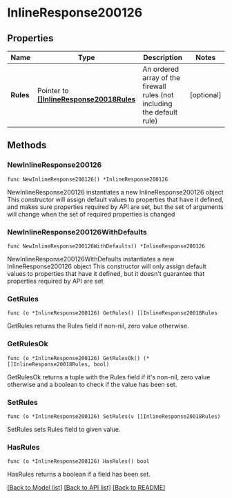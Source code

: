 # InlineResponse200126

## Properties

Name | Type | Description | Notes
------------ | ------------- | ------------- | -------------
**Rules** | Pointer to [**[]InlineResponse20018Rules**](InlineResponse20018Rules.md) | An ordered array of the firewall rules (not including the default rule) | [optional] 

## Methods

### NewInlineResponse200126

`func NewInlineResponse200126() *InlineResponse200126`

NewInlineResponse200126 instantiates a new InlineResponse200126 object
This constructor will assign default values to properties that have it defined,
and makes sure properties required by API are set, but the set of arguments
will change when the set of required properties is changed

### NewInlineResponse200126WithDefaults

`func NewInlineResponse200126WithDefaults() *InlineResponse200126`

NewInlineResponse200126WithDefaults instantiates a new InlineResponse200126 object
This constructor will only assign default values to properties that have it defined,
but it doesn't guarantee that properties required by API are set

### GetRules

`func (o *InlineResponse200126) GetRules() []InlineResponse20018Rules`

GetRules returns the Rules field if non-nil, zero value otherwise.

### GetRulesOk

`func (o *InlineResponse200126) GetRulesOk() (*[]InlineResponse20018Rules, bool)`

GetRulesOk returns a tuple with the Rules field if it's non-nil, zero value otherwise
and a boolean to check if the value has been set.

### SetRules

`func (o *InlineResponse200126) SetRules(v []InlineResponse20018Rules)`

SetRules sets Rules field to given value.

### HasRules

`func (o *InlineResponse200126) HasRules() bool`

HasRules returns a boolean if a field has been set.


[[Back to Model list]](../README.md#documentation-for-models) [[Back to API list]](../README.md#documentation-for-api-endpoints) [[Back to README]](../README.md)


